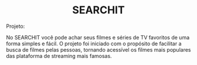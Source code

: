 <h1 align="center">SEARCHIT</h1>
  
Projeto:

No SEARCHIT você pode achar seus filmes e séries de TV favoritos de uma forma simples e fácil. O projeto foi iniciado com o propósito de facilitar a busca de filmes pelas pessoas, tornando acessível os filmes mais populares das plataforma de streaming mais famosas.
